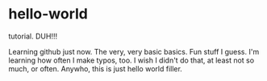 # hello-world
tutorial. DUH!!!

Learning github just now.  The very, very basic basics.  Fun stuff I guess.  I'm learning how often I make typos, too.  I wish I didn't do that, at least not so much, or often.  Anywho, this is just hello world filler.
